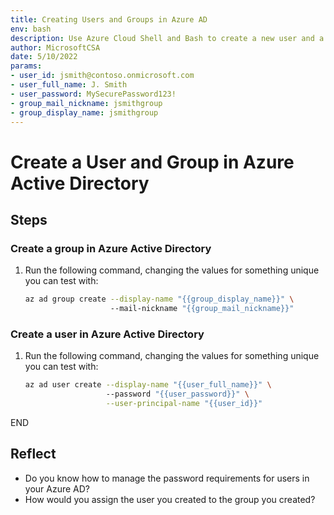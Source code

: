 ```yaml
---
title: Creating Users and Groups in Azure AD
env: bash
description: Use Azure Cloud Shell and Bash to create a new user and a new group in Azure Active Directory.
author: MicrosoftCSA
date: 5/10/2022
params:
- user_id: jsmith@contoso.onmicrosoft.com
- user_full_name: J. Smith
- user_password: MySecurePassword123!
- group_mail_nickname: jsmithgroup
- group_display_name: jsmithgroup
---
```


# Create a User and Group in Azure Active Directory

## Steps

### Create a group in Azure Active Directory

1. Run the following command, changing the values for something unique you can test with:

   ```bash
   az ad group create --display-name "{{group_display_name}}" \ 
                      --mail-nickname "{{group_mail_nickname}}"
   ```

### Create a user in Azure Active Directory

1. Run the following command, changing the values for something unique you can test with:

   ```bash
   az ad user create --display-name "{{user_full_name}}" \ 
                     --password "{{user_password}}" \
                     --user-principal-name "{{user_id}}"
   ```

END

## Reflect

- Do you know how to manage the password requirements for users in your Azure AD?
- How would you assign the user you created to the group you created?
